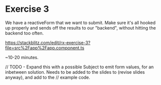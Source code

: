 # Exercise 3

We have a reactiveForm that we want to submit.
Make sure it's all hooked up properly and sends off the results to our "backend", without hitting the backend too often.

https://stackblitz.com/edit/rx-exercise-3?file=src%2Fapp%2Fapp.component.ts

~10-20 minutes.

// TODO - Expand this with a possible Subject to emit form values, for an inbetween solution. Needs to be added to the slides to (revise slides anyway), and add to the // example code.